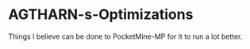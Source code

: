 # AGTHARN-s-Optimizations
Things I believe can be done to PocketMine-MP for it to run a lot better.
